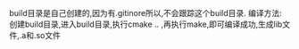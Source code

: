 build目录是自己创建的,因为有.gitinore所以,不会跟踪这个build目录.
编译方法:
创建build目录,进入build目录,执行cmake .. ,再执行make,即可编译成功,生成lib文件,.a和.so文件
